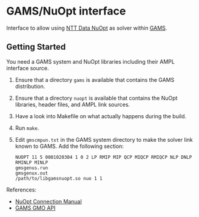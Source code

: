 # GAMS/NuOpt interface

Interface to allow using [NTT Data NuOpt](https://www.msi.co.jp/nuopt/)
as solver within [GAMS](https://www.gams.com).

## Getting Started

You need a GAMS system and NuOpt libraries including their AMPL interface source.

1. Ensure that a directory `gams` is available that contains the GAMS
   distribution.
2. Ensure that a directory `nuopt` is available that contains the NuOpt
   libraries, header files, and AMPL link sources.
3. Have a look into Makefile on what actually happens during the build.
4. Run `make`.
5. Edit `gmscmpun.txt` in the GAMS system directory to make the solver link
   known to GAMS. Add the following section:

       NUOPT 11 5 0001020304 1 0 2 LP RMIP MIP QCP MIQCP RMIQCP NLP DNLP RMINLP MINLP
       gmsgenus.run
       gmsgenux.out
       /path/to/libgamsnuopt.so nuo 1 1

References:
- [NuOpt Connection Manual](https://translate.google.com/translate?hl=en&sl=ja&u=http://www.msi.co.jp/nuopt/docs/v20/connection/&prev=search)
- [GAMS GMO API](https://www.gams.com/latest/docs/apis/expert-level/gmoqdrep.html)
